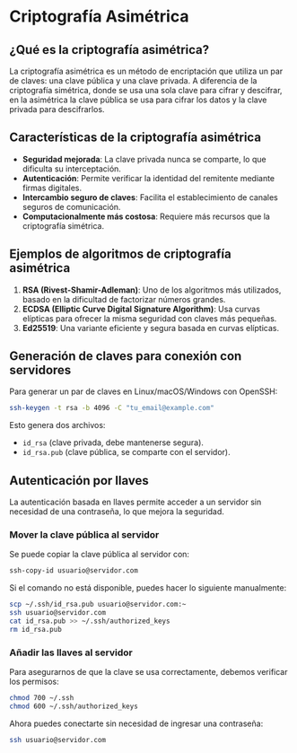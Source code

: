 # Criptografía Asimétrica

## ¿Qué es la criptografía asimétrica?
La criptografía asimétrica es un método de encriptación que utiliza un par de claves: una clave pública y una clave privada. A diferencia de la criptografía simétrica, donde se usa una sola clave para cifrar y descifrar, en la asimétrica la clave pública se usa para cifrar los datos y la clave privada para descifrarlos.

## Características de la criptografía asimétrica
- **Seguridad mejorada**: La clave privada nunca se comparte, lo que dificulta su interceptación.
- **Autenticación**: Permite verificar la identidad del remitente mediante firmas digitales.
- **Intercambio seguro de claves**: Facilita el establecimiento de canales seguros de comunicación.
- **Computacionalmente más costosa**: Requiere más recursos que la criptografía simétrica.

## Ejemplos de algoritmos de criptografía asimétrica
1. **RSA (Rivest-Shamir-Adleman)**: Uno de los algoritmos más utilizados, basado en la dificultad de factorizar números grandes.
2. **ECDSA (Elliptic Curve Digital Signature Algorithm)**: Usa curvas elípticas para ofrecer la misma seguridad con claves más pequeñas.
3. **Ed25519**: Una variante eficiente y segura basada en curvas elípticas.

## Generación de claves para conexión con servidores
Para generar un par de claves en Linux/macOS/Windows con OpenSSH:
```sh
ssh-keygen -t rsa -b 4096 -C "tu_email@example.com"
```
Esto genera dos archivos:
- `id_rsa` (clave privada, debe mantenerse segura).
- `id_rsa.pub` (clave pública, se comparte con el servidor).

## Autenticación por llaves
La autenticación basada en llaves permite acceder a un servidor sin necesidad de una contraseña, lo que mejora la seguridad.

### Mover la clave pública al servidor
Se puede copiar la clave pública al servidor con:
```sh
ssh-copy-id usuario@servidor.com
```
Si el comando no está disponible, puedes hacer lo siguiente manualmente:
```sh
scp ~/.ssh/id_rsa.pub usuario@servidor.com:~
ssh usuario@servidor.com
cat id_rsa.pub >> ~/.ssh/authorized_keys
rm id_rsa.pub
```

### Añadir las llaves al servidor
Para asegurarnos de que la clave se usa correctamente, debemos verificar los permisos:
```sh
chmod 700 ~/.ssh
chmod 600 ~/.ssh/authorized_keys
```
Ahora puedes conectarte sin necesidad de ingresar una contraseña:
```sh
ssh usuario@servidor.com
```